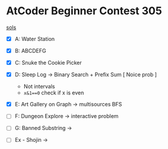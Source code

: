 # AtCoder Beginner Contest 305

[sols](https://www.youtube.com/watch?v=4riWPHGx-44)

- [X] A: Water Station
- [X] B: ABCDEFG
- [X] C: Snuke the Cookie Picker
- [X] D: Sleep Log -> Binary Search + Prefix Sum [ Noice prob ]
    * Not intervals
    * `x&1==0` check if x is even
- [X] E: Art Gallery on Graph -> multisources BFS
- [ ] F: Dungeon Explore -> interactive problem
- [ ] G: Banned Substring ->
- [ ] Ex - Shojin ->


